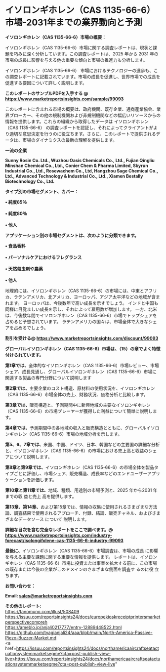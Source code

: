 # イソロンギホレン（CAS 1135-66-6）市場-2031年までの業界動向と予測

<strong><b>イソロンギホレン（CAS 1135-66-6）市場の概要：</b></strong>

イソロンギホレン（CAS 1135-66-6）市場に関する調査レポートは、現状と課題を巧みに深く分析しています。この調査レポートは、2025 年から 2031 年の市場の成長に影響を与える他の重要な傾向と市場の推進力も分析します。

イソロンギホレン（CAS 1135-66-6） 市場におけるテクノロジーの進歩も、この調査レポートに記載されています。市場の成長を促進し、世界市場での成長を促進する要因について詳しく説明します。

<strong>このレポートのサンプルPDFを入手する @ <a href=https://www.marketreportsinsights.com/sample/99093>https://www.marketreportsinsights.com/sample/99093</a></strong>

このレポートに含まれる市場の概要は、政府機関、既存企業、通商産業協会、業界ブローカー、その他の規制機関および非規制機関などの幅広いリソースからの情報を提供します。これらの組織から取得したデータは イソロンギホレン（CAS 1135-66-6） の調査レポートを認証し、それによってクライアントがより適切な意思決定を行うのに役立ちます。さらに、このレポートで提供されるデータは、市場のダイナミクスの最新の理解を提供します。

<strong>一流の企業</strong>

<strong><b>Sunny Rosin Co. Ltd., Wuzhou Oasis Chemicals Co., Ltd., Fujian Qingliu Minshan Chemical Co., Ltd., Conier Chem & Pharma Limited, Skyrun Industrial Co., Ltd., Rosewachem Co., Ltd, Hangzhou Sage Chemical Co., Ltd., Advanced Technology & Industrial Co., Ltd., Xiamen Bestally Biotechnology Co., Ltd.</b></strong>

<strong><b>タイプ別の市場セグメント、カバー：</b></strong>

<strong>• 純度85％<br><br>• 純度80％<br><br>• 他人</strong>

<strong><b>アプリケーション別の市場セグメントは、次のように分類できます。</b></strong>

<strong>• 食品香料<br><br>• パーソナルケアにおけるフレグランス<br><br>• 天然殺虫剤や農薬<br><br>• 他人</strong>

 地理的には、イソロンギホレン（CAS 1135-66-6）の市場には、中東とアフリカ、ラテンアメリカ、北アメリカ、ヨーロッパ、アジア太平洋などの地域が含まれます。 ヨーロッパは、今後数年で高い成長を示すでしょう。 インドと中国も同様に目覚ましい成長を示し、それによって雇用数が増加します。 一方、北米は、今後数年間でイソロンギホレン（CAS 1135-66-6）市場でトップシェアを占めると予想されています。 ラテンアメリカの国々は、市場全体で大きなシェアを占めるでしょう。

<strong>割引を受ける@ <a href=https://www.marketreportsinsights.com/discount/99093>https://www.marketreportsinsights.com/discount/99093</a></strong>

<strong><b>グローバルイソロンギホレン（CAS 1135-66-6）市場は、（15）の章でよく特徴付けられています。</b></strong>

<strong><b>第</b></strong><strong><b>1章では、</b></strong>全体的なイソロンギホレン（CAS 1135-66-6）市場レビュー、市場シェア、成長見通し、グローバルイソロンギホレン（CAS 1135-66-6）市場に関連する製品の専門分野について説明します

<strong><b>第2章では、</b></strong>主要企業のコスト構造、原材料の使用状況を、イソロンギホレン（CAS 1135-66-6）市場全体の売上、財務状況、価格分析と比較します。

<strong><b>第3章では、</b></strong>販売構造と、予測期間中に新興地域の主要なイソロンギホレン（CAS 1135-66-6）の市場プレーヤーが獲得した利益について簡単に説明します。

<strong><b>第4章では、</b></strong>予測期間中の各地域の収入と販売構造とともに、グローバルイソロンギホレン（CAS 1135-66-6）市場の地域分析を示します。

<strong><b>第5、6、7章では、</b></strong>米国、中国、ドイツ、日本、韓国などの主要国の詳細な分析と、イソロンギホレン（CAS 1135-66-6）の市場における売上高と収益のシェアについて説明します。

<strong><b>第8章と第9章では、</b></strong>イソロンギホレン（CAS 1135-66-6）の市場全体を製品タイプごとに評価し、市場シェア、販売構造、成長率などのエンドユーザーアプリケーションを評価します。

<strong><b>第10章と第11章では、</b></strong>地域、種類、用途別の市場予測と、2025 年から2031 年までの収 益と売上 高を提供します。

<strong><b>第13章、第14章、</b></strong>および第15章では、情報の収集に使用されるさまざまな方法論、調査結果で使用されるアプローチ、付録、結論、販売チャネル、およびさまざまなデータソース について 説明します。

<strong>詳細な目次を含む完全なレポートをここで調べます。@ <a href=https://www.marketreportsinsights.com/industry-forecast/isolongifolene-cas-1135-66-6-industry-99093>https://www.marketreportsinsights.com/industry-forecast/isolongifolene-cas-1135-66-6-industry-99093</a></strong>

<strong><b>最後に、</b></strong>イソロンギホレン（CAS 1135-66-6）市場調査は、市場の成長 に影響を</a>与える主要な課題に関する重要な情報を提供します。 レポートは、イソロンギホレン（CAS 1135-66-6）市場に投資または事業を拡大する前に、この市場の既存または今後の企業がこのドメインのさまざまな側面を調査す るのに役 立ちます。

<strong><b>お問い合わせ：</b></strong>

<strong>Email: </strong><a href=mailto:sales@marketreportsinsights.com><strong>sales@marketreportsinsights.com</strong></a>

<strong>その他のレポート:</strong>
<br>
<a href=https://tanomuno.com/illust/508409>https://tanomuno.com/illust/508409</a>
<br>
<a href=https://issuu.com/reportsinsights24/docs/europekioskreceiptprintersmarketperspectivecompreh>https://issuu.com/reportsinsights24/docs/europekioskreceiptprintersmarketperspectivecompreh</a>
<br>
<a href=https://ameblo.jp/anjali0217777/entry-12889448522.html>https://ameblo.jp/anjali0217777/entry-12889448522.html</a>
<br>
<a href=https://github.com/tyagianjali24/aaa/blob/main/North-America-Passive-Piezo-Buzzer-Market.md>https://github.com/tyagianjali24/aaa/blob/main/North-America-Passive-Piezo-Buzzer-Market.md</a>
<br>
<a href=https://issuu.com/reportsinsights24/docs/northamericaaircraftseatactuationsystemmarketsegme?cta=post-publish-view-live>https://issuu.com/reportsinsights24/docs/northamericaaircraftseatactuationsystemmarketsegme?cta=post-publish-view-live</a>"
